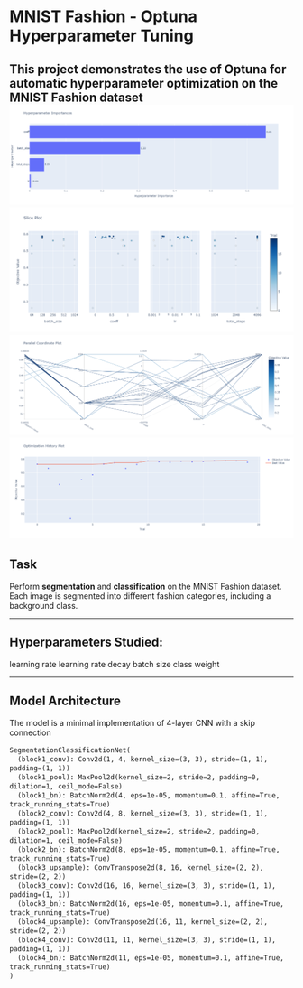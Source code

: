 # MNIST Fashion - Optuna Hyperparameter Tuning

This project demonstrates the use of **Optuna** for automatic hyperparameter optimization on the MNIST Fashion dataset
![alt text](https://github.com/lyf1436/MnistFashion-Optuna/blob/main/newplot%20(2).png)
![alt text](https://github.com/lyf1436/MnistFashion-Optuna/blob/main/newplot%20(3).png)
![alt text](https://github.com/lyf1436/MnistFashion-Optuna/blob/main/newplot%20(4).png)
![alt text](https://github.com/lyf1436/MnistFashion-Optuna/blob/main/newplot%20(5).png)
---

## Task

Perform **segmentation** and **classification** on the MNIST Fashion dataset. Each image is segmented into different fashion categories, including a background class.

---
## Hyperparameters Studied:
learning rate
learning rate decay
batch size
class weight

---
## Model Architecture

The model is a minimal implementation of 4-layer CNN with a skip connection

```plaintext
SegmentationClassificationNet(
  (block1_conv): Conv2d(1, 4, kernel_size=(3, 3), stride=(1, 1), padding=(1, 1))
  (block1_pool): MaxPool2d(kernel_size=2, stride=2, padding=0, dilation=1, ceil_mode=False)
  (block1_bn): BatchNorm2d(4, eps=1e-05, momentum=0.1, affine=True, track_running_stats=True)
  (block2_conv): Conv2d(4, 8, kernel_size=(3, 3), stride=(1, 1), padding=(1, 1))
  (block2_pool): MaxPool2d(kernel_size=2, stride=2, padding=0, dilation=1, ceil_mode=False)
  (block2_bn): BatchNorm2d(8, eps=1e-05, momentum=0.1, affine=True, track_running_stats=True)
  (block3_upsample): ConvTranspose2d(8, 16, kernel_size=(2, 2), stride=(2, 2))
  (block3_conv): Conv2d(16, 16, kernel_size=(3, 3), stride=(1, 1), padding=(1, 1))
  (block3_bn): BatchNorm2d(16, eps=1e-05, momentum=0.1, affine=True, track_running_stats=True)
  (block4_upsample): ConvTranspose2d(16, 11, kernel_size=(2, 2), stride=(2, 2))
  (block4_conv): Conv2d(11, 11, kernel_size=(3, 3), stride=(1, 1), padding=(1, 1))
  (block4_bn): BatchNorm2d(11, eps=1e-05, momentum=0.1, affine=True, track_running_stats=True)
)
